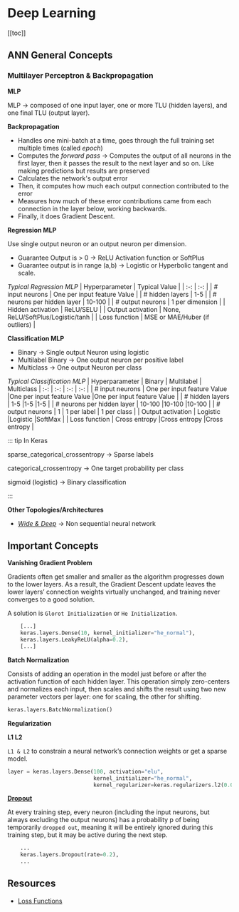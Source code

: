 # Deep Learning 
[[toc]]
## ANN General Concepts

### Multilayer Perceptron & Backpropagation

**MLP**

MLP -> composed of one input layer, one or more TLU (hidden layers), and one final TLU (output layer).

**Backpropagation**

* Handles one mini-batch at a time, goes through the full training set multiple times (called *epoch*)
* Computes the *forward pass* -> Computes the output of all neurons in the first layer, then it passes the result to the next layer and so on. Like making predictions but results are preserved
* Calculates the network's output error
* Then, it computes how much each output connection contributed to the error
* Measures how much of these error contributions came from each connection in the layer below, working backwards.
* Finally, it does Gradient Descent.

**Regression MLP**

Use single output neuron or an output neuron per dimension.
* Guarantee Output is > 0 -> ReLU Activation function or SoftPlus
* Guarantee output is in range (a,b) -> Logistic or Hyperbolic tangent and scale.

*Typical Regression MLP*
| Hyperparameter | Typical Value |
| :-: | :-: |
| # input neurons | One per input feature Value |
| # hidden layers | 1-5 |
| # neurons per hidden layer | 10-100 |
| # output neurons | 1 per dimension |
| Hidden activation | ReLU/SELU |
| Output activation | None, ReLU/SoftPlus/Logistic/tanh |
| Loss function | MSE or MAE/Huber (if outliers) |

**Classification MLP**

* Binary -> Single output Neuron using logistic 
* Multilabel Binary -> One output neuron per positive label
* Multiclass -> One output Neuron per class

*Typical Classification MLP*
| Hyperparameter | Binary | Multilabel | Multiclass
| :-: | :-: | :-: | :-: |
| # input neurons | One per input feature Value |One per input feature Value |One per input feature Value |
| # hidden layers | 1-5 |1-5 |1-5 |
| # neurons per hidden layer | 10-100 |10-100 |10-100 |
| # output neurons | 1 | 1 per label | 1 per class |
| Output activation | Logistic |Logistic |SoftMax |
| Loss function | Cross entropy |Cross entropy |Cross entropy |

::: tip In Keras

sparse_categorical_crossentropy -> Sparse labels

categorical_crossentropy -> One target probability per class

sigmoid (logistic) -> Binary classification

:::

**Other Topologies/Architectures**
* [*Wide & Deep*](https://arxiv.org/abs/1606.07792) -> Non sequential neural network

## Important Concepts

**Vanishing Gradient Problem**

Gradients often get smaller and smaller as the algorithm progresses down to the lower layers. As a result, the Gradient Descent update leaves the lower layers’ connection weights virtually unchanged, and training never converges to a good solution.

A solution is `Glorot Initialization` or `He Initialization`.

```python
    [...]
    keras.layers.Dense(10, kernel_initializer="he_normal"),
    keras.layers.LeakyReLU(alpha=0.2),
    [...]
```

**Batch Normalization**

Consists of adding an operation in the model just before or after the activation function of each hidden layer. This operation simply zero-centers and normalizes each input, then scales and shifts the result using two new parameter vectors per layer: one for scaling, the other for shifting.

```python
keras.layers.BatchNormalization()
```

**Regularization**

**L1 L2**

`L1 & L2` to constrain a neural network’s connection weights or get a sparse model.

```python
layer = keras.layers.Dense(100, activation="elu",
                           kernel_initializer="he_normal",
                           kernel_regularizer=keras.regularizers.l2(0.01))
```

[**Dropout**](https://jmlr.org/papers/v15/srivastava14a.html)

At every training step, every neuron (including the input neurons, but always excluding the output neurons) has a probability p of being temporarily `dropped out`, meaning it will be entirely ignored during this training step, but it may be active during the next step.

```python
    ...
    keras.layers.Dropout(rate=0.2),
    ...
```

## Resources
* [Loss Functions](https://machinelearningmastery.com/how-to-choose-loss-functions-when-training-deep-learning-neural-networks/)